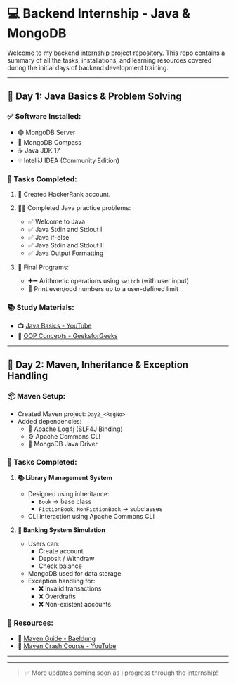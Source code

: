 # 💻 Backend Internship - Java & MongoDB

Welcome to my backend internship project repository. This repo contains a summary of all the tasks, installations, and learning resources covered during the initial days of backend development training.

---

## 📅 Day 1: Java Basics & Problem Solving

### ✅ Software Installed:
- 🟢 MongoDB Server
- 🧭 MongoDB Compass
- ☕ Java JDK 17
- 💡 IntelliJ IDEA (Community Edition)

### 📝 Tasks Completed:
1. 🔐 Created HackerRank account.
2. 👨‍💻 Completed Java practice problems:
   - ✅ Welcome to Java
   - ✅ Java Stdin and Stdout I
   - ✅ Java if-else
   - ✅ Java Stdin and Stdout II
   - ✅ Java Output Formatting

3. 🧮 Final Programs:
   - ➕➖ Arithmetic operations using `switch` (with user input)
   - 🔢 Print even/odd numbers up to a user-defined limit

### 📚 Study Materials:
- 📺 [Java Basics - YouTube](https://youtu.be/eIrMbAQSU34)
- 📖 [OOP Concepts - GeeksforGeeks](https://www.geeksforgeeks.org/object-oriented-programming-oops-concept-in-java/)

---

## 📅 Day 2: Maven, Inheritance & Exception Handling

### 📦 Maven Setup:
- Created Maven project: `Day2_<RegNo>`
- Added dependencies:
  - 🔧 Apache Log4j (SLF4J Binding)
  - ⚙️ Apache Commons CLI
  - 🍃 MongoDB Java Driver

### 💼 Tasks Completed:
1. **📚 Library Management System**  
   - Designed using inheritance:
     - `Book` → base class  
     - `FictionBook`, `NonFictionBook` → subclasses  
   - CLI interaction using Apache Commons CLI

2. **🏦 Banking System Simulation**  
   - Users can:
     - Create account
     - Deposit / Withdraw
     - Check balance
   - MongoDB used for data storage
   - Exception handling for:
     - ❌ Invalid transactions
     - ❌ Overdrafts
     - ❌ Non-existent accounts

### 🔗 Resources:
- 📘 [Maven Guide - Baeldung](https://www.baeldung.com/maven)
- 🎥 [Maven Crash Course - YouTube](https://www.youtube.com/watch?v=793-O43F-ng)

---

---

> ✅ More updates coming soon as I progress through the internship!
